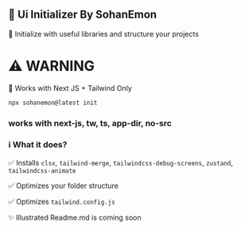 ## 🎨 Ui Initializer By SohanEmon

🚀 Initialize with useful libraries and structure your projects

# ⚠️ WARNING

🔧 Works with Next JS + Tailwind Only

```bash
npx sohanemon@latest init
```
### works with next-js, tw, ts, app-dir, no-src

### ℹ️ What it does?

✅ Installs `clsx`, `tailwind-merge`, `tailwindcss-debug-screens`, `zustand`, `tailwindcss-animate`

✅ Optimizes your folder structure

✅ Optimizes `tailwind.config.js`

✨ Illustrated Readme.md is coming soon
